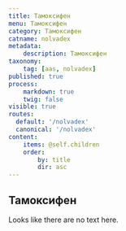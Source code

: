```yaml
---
title: Тамоксифен
menu: Тамоксифен
category: Тамоксифен
catname: nolvadex
metadata:
    description: Тамоксифен
taxonomy:
    tag: [aas, nolvadex]
published: true
process:
    markdown: true
    twig: false
visible: true
routes:
  default: '/nolvadex'
  canonical: '/nolvadex'
content:
    items: @self.children
    order:
        by: title
        dir: asc
---
```

## Тамоксифен
Looks like there are no text here.
